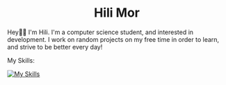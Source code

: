 <h1 align="center">Hili Mor</h1>

Hey👋🏻 I'm Hili. I'm a computer science student, and interested in development.
I work on random projects on my free time in order to learn, and strive to be better every day!

My Skills:

[![My Skills](https://skillicons.dev/icons?i=vscode,c,cs,dotnet,py,java,html,css,react,js&perline=5)](https://skillicons.dev)
